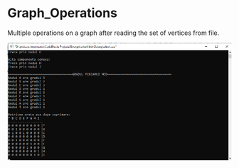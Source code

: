 # Graph_Operations
Multiple operations on a graph after reading the  set of vertices from file.

![alt text](https://github.com/melisazanier/Graph_Operations/blob/master/Screenshot_1.png)
